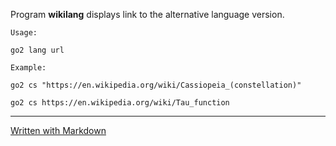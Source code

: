 Program **wikilang** displays link to the alternative language version.

	Usage:

	go2 lang url 

	Example: 

	go2 cs "https://en.wikipedia.org/wiki/Cassiopeia_(constellation)" 

	go2 cs https://en.wikipedia.org/wiki/Tau_function 

---
[Written with Markdown](https://www.markdownguide.org/basic-syntax/)